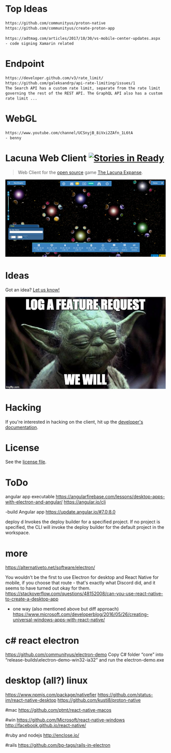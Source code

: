 # Top Ideas
```
https://github.com/communityus/proton-native
https://github.com/communityus/create-proton-app

https://adtmag.com/articles/2017/10/30/vs-mobile-center-updates.aspx
- code signing Xamarin related

```

# Endpoint

```
https://developer.github.com/v3/rate_limit/
https://github.com/galeksandrp/api-rate-limiting/issues/1
The Search API has a custom rate limit, separate from the rate limit governing the rest of the REST API. The GraphQL API also has a custom rate limit ...

```

# WebGL

```
https://www.youtube.com/channel/UCSnyjB_8iVxi2ZAfn_1L6tA
- benny
```

# Lacuna Web Client [![Stories in Ready](https://badge.waffle.io/plainblack/lacuna-web-client.png?label=ready&title=Ready)](https://waffle.io/plainblack/lacuna-web-client)

>  Web Client for the [open source](http://www.lacunaexpanse.com/developers) game [The Lacuna Expanse](http://www.lacunaexpanse.com/).

![Screenshot](docs/img/screenshot.png)

# Ideas

Got an idea? [Let us know!](https://github.com/plainblack/Lacuna-Web-Client/issues)

[![Yoda and feature requests](docs/img/feature-request.jpg)](https://github.com/plainblack/Lacuna-Web-Client/issues)

# Hacking

If you're interested in hacking on the client, hit up the [developer's documentation](docs/README.md).

# License

See the [license file](LICENSE).


# ToDo
angular app executable
https://angularfirebase.com/lessons/desktop-apps-with-electron-and-angular/
https://angular.io/cli

-build
Angular app
https://update.angular.io/#7.0:8.0


deploy
d 
Invokes the deploy builder for a specified project. If no project is specified, the CLI will invoke the deploy builder for the default project in the workspace.

# more
https://alternativeto.net/software/electron/

You wouldn't be the first to use Electron for desktop and React Native for mobile, if you choose that route - that's exactly what Discord did, and it seems to have turned out okay for them.
https://stackoverflow.com/questions/48152008/can-you-use-react-native-to-create-a-desktop-app

- one way (also mentioned above but diff approach)
https://www.microsoft.com/developerblog/2016/05/26/creating-universal-windows-apps-with-react-native/

# c# react electron
https://github.com/communityus/electron-demo
Copy C# folder “core” into “release-builds\electron-demo-win32-ia32” and run the electron-demo.exe

# desktop (all?) linux
https://www.npmjs.com/package/nativefier
https://github.com/status-im/react-native-desktop
https://github.com/kusti8/proton-native

#mac
https://github.com/ptmt/react-native-macos

#win
https://github.com/Microsoft/react-native-windows
http://facebook.github.io/react-native/


#ruby and nodejs
http://enclose.io/

#rails
https://github.com/bp-tags/rails-in-electron
